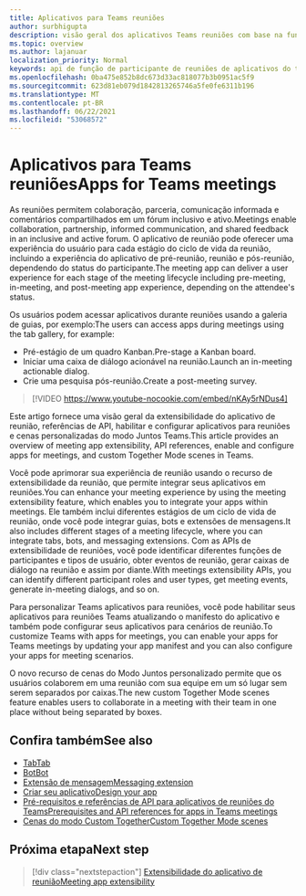 ```yaml
---
title: Aplicativos para Teams reuniões
author: surbhigupta
description: visão geral dos aplicativos Teams reuniões com base na função de usuário e participante
ms.topic: overview
ms.author: lajanuar
localization_priority: Normal
keywords: api de função de participante de reuniões de aplicativos do teams
ms.openlocfilehash: 0ba475e852b8dc673d33ac818077b3b0951ac5f9
ms.sourcegitcommit: 623d81eb079d1842813265746a5fe0fe6311b196
ms.translationtype: MT
ms.contentlocale: pt-BR
ms.lasthandoff: 06/22/2021
ms.locfileid: "53068572"
---
```

# <a name="apps-for-teams-meetings"></a><span data-ttu-id="f36a1-104">Aplicativos para Teams reuniões</span><span class="sxs-lookup"><span data-stu-id="f36a1-104">Apps for Teams meetings</span></span>

<span data-ttu-id="f36a1-105">As reuniões permitem colaboração, parceria, comunicação informada e comentários compartilhados em um fórum inclusivo e ativo.</span><span class="sxs-lookup"><span data-stu-id="f36a1-105">Meetings enable collaboration, partnership, informed communication, and shared feedback in an inclusive and active forum.</span></span> <span data-ttu-id="f36a1-106">O aplicativo de reunião pode oferecer uma experiência do usuário para cada estágio do ciclo de vida da reunião, incluindo a experiência do aplicativo de pré-reunião, reunião e pós-reunião, dependendo do status do participante.</span><span class="sxs-lookup"><span data-stu-id="f36a1-106">The meeting app can deliver a user experience for each stage of the meeting lifecycle including pre-meeting, in-meeting, and post-meeting app experience, depending on the attendee's status.</span></span>

<span data-ttu-id="f36a1-107">Os usuários podem acessar aplicativos durante reuniões usando a galeria de guias, por exemplo:</span><span class="sxs-lookup"><span data-stu-id="f36a1-107">The users can access apps during meetings using the tab gallery, for example:</span></span>

* <span data-ttu-id="f36a1-108">Pré-estágio de um quadro Kanban.</span><span class="sxs-lookup"><span data-stu-id="f36a1-108">Pre-stage a Kanban board.</span></span>
* <span data-ttu-id="f36a1-109">Iniciar uma caixa de diálogo acionável na reunião.</span><span class="sxs-lookup"><span data-stu-id="f36a1-109">Launch an in-meeting actionable dialog.</span></span>
* <span data-ttu-id="f36a1-110">Crie uma pesquisa pós-reunião.</span><span class="sxs-lookup"><span data-stu-id="f36a1-110">Create a post-meeting survey.</span></span>

> [!VIDEO https://www.youtube-nocookie.com/embed/nKAy5rNDus4]

<span data-ttu-id="f36a1-111">Este artigo fornece uma visão geral da extensibilidade do aplicativo de reunião, referências de API, habilitar e configurar aplicativos para reuniões e cenas personalizadas do modo Juntos Teams.</span><span class="sxs-lookup"><span data-stu-id="f36a1-111">This article provides an overview of meeting app extensibility, API references, enable and configure apps for meetings, and custom Together Mode scenes in Teams.</span></span>

<span data-ttu-id="f36a1-112">Você pode aprimorar sua experiência de reunião usando o recurso de extensibilidade da reunião, que permite integrar seus aplicativos em reuniões.</span><span class="sxs-lookup"><span data-stu-id="f36a1-112">You can enhance your meeting experience by using the meeting extensibility feature, which enables you to integrate your apps within meetings.</span></span> <span data-ttu-id="f36a1-113">Ele também inclui diferentes estágios de um ciclo de vida de reunião, onde você pode integrar guias, bots e extensões de mensagens.</span><span class="sxs-lookup"><span data-stu-id="f36a1-113">It also includes different stages of a meeting lifecycle, where you can integrate tabs, bots, and messaging extensions.</span></span> <span data-ttu-id="f36a1-114">Com as APIs de extensibilidade de reuniões, você pode identificar diferentes funções de participantes e tipos de usuário, obter eventos de reunião, gerar caixas de diálogo na reunião e assim por diante.</span><span class="sxs-lookup"><span data-stu-id="f36a1-114">With meetings extensibility APIs, you can identify different participant roles and user types, get meeting events, generate in-meeting dialogs, and so on.</span></span>

<span data-ttu-id="f36a1-115">Para personalizar Teams aplicativos para reuniões, você pode habilitar seus aplicativos para reuniões Teams atualizando o manifesto do aplicativo e também pode configurar seus aplicativos para cenários de reunião.</span><span class="sxs-lookup"><span data-stu-id="f36a1-115">To customize Teams with apps for meetings, you can enable your apps for Teams meetings by updating your app manifest and you can also configure your apps for meeting scenarios.</span></span>

<span data-ttu-id="f36a1-116">O novo recurso de cenas do Modo Juntos personalizado permite que os usuários colaborem em uma reunião com sua equipe em um só lugar sem serem separados por caixas.</span><span class="sxs-lookup"><span data-stu-id="f36a1-116">The new custom Together Mode scenes feature enables users to collaborate in a meeting with their team in one place without being separated by boxes.</span></span>

## <a name="see-also"></a><span data-ttu-id="f36a1-117">Confira também</span><span class="sxs-lookup"><span data-stu-id="f36a1-117">See also</span></span>

* [<span data-ttu-id="f36a1-118">Tab</span><span class="sxs-lookup"><span data-stu-id="f36a1-118">Tab</span></span>](../tabs/what-are-tabs.md#understand-how-tabs-work)
* [<span data-ttu-id="f36a1-119">Bot</span><span class="sxs-lookup"><span data-stu-id="f36a1-119">Bot</span></span>](../bots/what-are-bots.md)
* [<span data-ttu-id="f36a1-120">Extensão de mensagem</span><span class="sxs-lookup"><span data-stu-id="f36a1-120">Messaging extension</span></span>](../messaging-extensions/what-are-messaging-extensions.md)
* [<span data-ttu-id="f36a1-121">Criar seu aplicativo</span><span class="sxs-lookup"><span data-stu-id="f36a1-121">Design your app</span></span>](../apps-in-teams-meetings/design/designing-apps-in-meetings.md)
* [<span data-ttu-id="f36a1-122">Pré-requisitos e referências de API para aplicativos de reuniões do Teams</span><span class="sxs-lookup"><span data-stu-id="f36a1-122">Prerequisites and API references for apps in Teams meetings</span></span>](create-apps-for-teams-meetings.md)
* [<span data-ttu-id="f36a1-123">Cenas do modo Custom Together</span><span class="sxs-lookup"><span data-stu-id="f36a1-123">Custom Together Mode scenes</span></span>](~/apps-in-teams-meetings/teams-together-mode.md)

## <a name="next-step"></a><span data-ttu-id="f36a1-124">Próxima etapa</span><span class="sxs-lookup"><span data-stu-id="f36a1-124">Next step</span></span>

> [!div class="nextstepaction"]
> [<span data-ttu-id="f36a1-125">Extensibilidade do aplicativo de reunião</span><span class="sxs-lookup"><span data-stu-id="f36a1-125">Meeting app extensibility</span></span>](meeting-app-extensibility.md)
